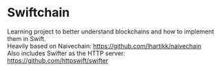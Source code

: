 # Swiftchain
Learning project to better understand blockchains and how to implement them in Swift. <br>
Heavily based on Naivechain: https://github.com/lhartikk/naivechain <br>
Also includes Swifter as the HTTP server: https://github.com/httpswift/swifter

